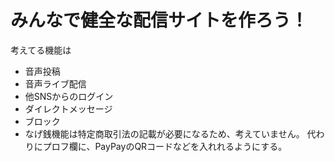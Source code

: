 # みんなで健全な配信サイトを作ろう！

考えてる機能は
* 音声投稿
* 音声ライブ配信
* 他SNSからのログイン
* ダイレクトメッセージ
* ブロック
* なげ銭機能は特定商取引法の記載が必要になるため、考えていません。
代わりにプロフ欄に、PayPayのQRコードなどを入れれるようにする。

